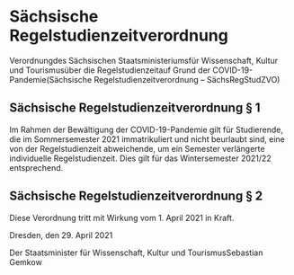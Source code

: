 # Sächsische Regelstudienzeitverordnung

Verordnungdes Sächsischen Staatsministeriumsfür Wissenschaft, Kultur und Tourismusüber die Regelstudienzeitauf Grund der COVID-19-Pandemie(Sächsische Regelstudienzeitverordnung – SächsRegStudZVO)

## Sächsische Regelstudienzeitverordnung § 1

Im Rahmen der Bewältigung der COVID-19-Pandemie gilt für Studierende, die im Sommersemester 2021 immatrikuliert und nicht beurlaubt sind, eine von der Regelstudienzeit abweichende, um ein Semester verlängerte individuelle Regelstudienzeit. Dies gilt für das Wintersemester 2021/22 entsprechend.


## Sächsische Regelstudienzeitverordnung § 2

Diese Verordnung tritt mit Wirkung vom 1. April 2021 in Kraft.

Dresden, den 29. April 2021

Der Staatsminister für Wissenschaft, Kultur und TourismusSebastian Gemkow

